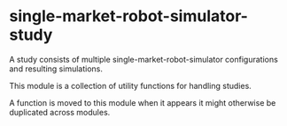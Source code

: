 # single-market-robot-simulator-study

A study consists of multiple single-market-robot-simulator configurations and resulting simulations.

This module is a collection of utility functions for handling studies.

A function is moved to this module when it appears it might otherwise be duplicated across modules.




